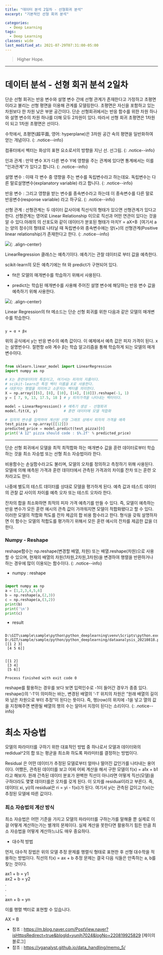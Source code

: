 ```yaml
---
title: "데이터 분석 2일차 - 선형회귀 분석"
excerpt: "기본적인 선형 회귀 분석"

categories:
  - Deep Learning
tags:
  - Deep Learning
classes: wide
last_modified_at: 2021-07-29T07:31:00-05:00
---
```


> Higher Hope. 

***

# 데이터 분석 - 선형 회귀 분석 2일차 

단순 선형 회귀는 반응 변수와 설명 변수 간에 선형 관계가 존재한다고 가정하고 초평면이라고 불리는 선형 평면을 이용해 관계를 모델링한다. 초평면은 자신을 포함하고 있는 차원보다 한 차원 낮은 부분 공간이다. 단순 선형회귀에서는 반응 함수를 위한 차원 하나와 설명 변수의 차원 하나를 더해 모두 2차원이 있다. 따라서 선형 회귀 초평면은 1차원이 되고 1차원 초평면은 선이다. 

수학에서, 초평면(超平面, 영어: hyperplane)은 3차원 공간 속의 평면을 일반화하여 얻는 개념이다.
{: .notice--info}

컴퓨터에서 벡터는 화상의 표현 요소로서의 방향을 지닌 선. 선그림.
{: .notice--info}

인과 관계 : 만약 변수 X가 다른 변수 Y에 영향을 주는 관계에 있다면 통계에서는 이를 "인과관계"가 있다고 합니다.
{: .notice--info}

설명 변수 : 이때 각 변수 중 영향을 주는 변수를 독립변수라고 하는데요. 독립변수는 다른 말로설명변수(explanatory variable) 라고 합니다.
{: .notice--info}

반응 변수 : 그리고 영향을 받는 변수를 종속변수라고 하는데 이 종속변수를 다른 말로 반응변수(response variable) 라고 하구요.
{: .notice--info}

선형 관계 : 선형관계는 두 데이터 값사이에 직선식의 형태가 있으면 선형관계가 있다고 한다. 선형관계는 영어로 Linear Relationship 이므로 직선과 어떤 연관이 있다는 것을 알 수 있다.아래의 의 산포도와 같이 데이터가 분포된 형태가 마치Y = aX+B  [여기서 a는 양의 정수]의 형태로 나타날 때 독립변수와 종속변수에는 양(+)의 선형관계(Positive linear relationship)가 존재한다고 한다.
{: .notice--info}

![](https://keepinmindsh.github.io/lines/assets/img/dataanalysys_20210813.png){: .align-center} 


LinearRegression 클래스는 예측기이다. 예측기는 관찰 데이터로 부터 값을 예측한다. 


scikit-learn의 모든 예측기에는 fit 와 predict가 구현되어 있다. 

- fit은 모델의 매개변수를 학습하기 위해서 사용된다. 

- predict는 학습된 매개변수를 사용해 주어진 설명 변수에 해당하는 반응 변수 값을 예측하기 위해 사용한다. 

![](https://keepinmindsh.github.io/lines/assets/img/dataanalysys_20210812.png){: .align-center} 

Linear Regression의 fit 메소드는 단순 선형 회귀를 위한 다음과 같은 모델의 매개변수를 학습한다. 

```

y = α + βx

```

위의 공식에서 y는 반응 변수의 예측 값이다. 이 예제에서 예측 값은 피자 가격이 된다. x는 설명번수다. 절편항 α와 계수 β는 학습 알고리즘을 통해 학습하게 되는 모델의 매개변수이다. 

```python

from sklearn.linear_model import LinearRegression
import numpy as np

# X는 훈련데이터의 특징이고, 여기서는 피자의 지름이다.
# scikit-learn은 특징 벡터 이름을 X로 사용한다.
# 대문자는 행렬을 의미하고 소문자는 벡터를 의미한다.
X = np.array([[6], [8], [10], [14], [18]]).reshape(-1, 1)
y = [ 7, 9, 13, 17.5, 18 ] # y 피자가격을 나타내는 벡터이다.

model = LinearRegression() # 예측기 생성 - 선형회귀
model.fit(X, y)            # 훈련 데이터에 모델 적합화

# 임의의 변수를 입력하여 계산된 선형 그래프 상에서 피자의 가격을 예측
test_pizza = np.array([[12]])
predicted_price = model.predict(test_pizza)[0]
print('A 12" pizza should code : $%.2f' % predicted_price)

```

*** 

단순 선형 회귀에서 모델을 최적 최적합화 하는 매개변수 값을 훈련 데이터로부터 학습하는 것을 최소 자승법 또는 선형 최소 자승법이라 한다.  

비용함수는 손실함수라고도 불리며, 모델의 오차를 정의하고 측정하기 위해 사용된다. 모델에 의해 예측된 가격과 훈련 데이터에서 관측된 가격과의 차이를 잔차 또는 훈련 오차라고도 한다.   

나중에 별도의 테스트 데이터를 상대로 모델을 평가하게 된다. 예측 값과 테스트 데이터의 관찰 값 사이의 차이를 예측 오차 또는 테스트 오차라 한다.  

잔차의 합을 최소화하면 최적의 피자 가격 예측기를 만들 수 있다. 즉, 모델이 예측하는 반응 변수가 모든 훈련 예시의 관측 값이 가까워지면 모델이 적합화됐다고 할 수 있다. 
이러한 모델의 적합화 척도를 잔차 제곱의 합 비용 함수라고 한다. 형식을 갖춰 설명하자면 이 함수는 모델의 적합도를 평가하기 위해서 모든 훈련 예시의 잔차를 제곱한 값을 더한다.  


### Numpy - Reshape

reshape함수는 np.reshape(변경할 배열, 차원) 또는 배열.reshape(차원)으로 사용 할 수 있으며, 현재의 배열의 차원(1차원,2차원,3차원)을 변경하여 행렬을 반환하거나 하는 경우에 많이 이용되는 함수이다.
{: .notice--info}

- numpy : reshape

```python

import numpy as np
a = [1,2,3,4,5,6]
b = np.reshape(a,(2,3))
c = np.reshape(a,(3,2))
print(b)
print('\n')
print(c)


```

- result

```shell

D:\GIT\sample\sample\python\python_deeplearning\venv\Scripts\python.exe D:/GIT/sample/sample/python/python_deeplearning/dataanalysis_20210818.py
[[1 2 3]
 [4 5 6]]


[[1 2]
 [3 4]
 [5 6]]

Process finished with exit code 0

```

reshape를 활용하는 경우를 보다 보면 입력인수로 -1이 들어간 경우가 종종 있다.
reshape()의 ‘-1’이 의미하는 바는, 변경된 배열의 ‘-1’ 위치의 차원은 “원래 배열의 길이와 남은 차원으로 부터 추정”이 된다는 뜻이다.
즉, 행(row)의 위치에 -1을 넣고 열의 값을 지정해주면 변환될 배열의 행의 수는 알아서 지정이 된다는 소리이다.
{: .notice--info}


# 최소 자승법

모델의 파라미터를 구하기 위한 대표적인 방법 중 하나로서 모델과 데이터와의 redidual^2의 합 또는 평균을 최소화 하도록 파라미터를 결정하는 방법이다.  

Residual 은 어떤 데이터가 추정된 모델로부터 얼마나 떨어진 값인가를 나타내는 용어이다. 어쨌든, 관측된 데이터를 보고 어찌 어찌 계산을 해서 구한 모델이 f(x) = a1x + b1 라고 해보자. 원래 간측된 데이터 분포가 완벽한 직선이 아니라면 어떻게 직선(모델)을 구하더라도 몇몇 데이터를은 오차를 갖게 된다. 이 오차를 residual이라고 부른다. 즉, 데이터( xi, yi)의 residual은 ri = yi - f(xi)가 된다. 여기서 yi는 관측된 값이고 f(xi)는 추정된 모델에 따른 값이다.  

### 최소 자승법의 계산 방식 

최소 자승법은 어떤 기준을 가지고 모델의 파라미터를 구하는가를 말해줄 뿐 실제로 이걸 어떻게 계산하는가는 별개의 문제이다. 실제 계산을 못한다면 활용하기 힘든 만큼 최소 자승법을 어떻게 계산하느냐도 매우 중요하다. 


 - 대수적 방법

 먼저, 대수적 장법은 위의 모델 추정 문제를 행렬식 형태로 표현한 후 선형 대수학을 적용하는 방법이다. 직선의 f(x) = ax + b 추정 문제는 
 결국 다음 식들은 만족하는 a, b를 찾는 것이다.  

  ax1 + b = y1  
  ax2 + b = y2  
  .  
  .  
  .  
  axn + b = yn  

  이를 행렬 백터로 표현할 수 있습니다. 

  AX = B




- 참조 : <https://m.blog.naver.com/PostView.naver?isHttpsRedirect=true&blogId=yunjh7024&logNo=220819925829> [제이의 블로그]
- 참조 : <https://yganalyst.github.io/data_handling/memo_5/> 